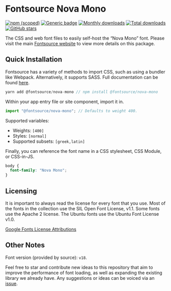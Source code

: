 # Fontsource Nova Mono

[![npm (scoped)](https://img.shields.io/npm/v/@fontsource/nova-mono?color=brightgreen)](https://www.npmjs.com/package/@fontsource/nova-mono) [![Generic badge](https://img.shields.io/badge/fontsource-passing-brightgreen)](https://github.com/fontsource/fontsource) [![Monthly downloads](https://badgen.net/npm/dm/@fontsource/nova-mono)](https://github.com/fontsource/fontsource) [![Total downloads](https://badgen.net/npm/dt/@fontsource/nova-mono)](https://github.com/fontsource/fontsource) [![GitHub stars](https://img.shields.io/github/stars/fontsource/fontsource.svg?style=social&label=Star)](https://github.com/fontsource/fontsource/stargazers)

The CSS and web font files to easily self-host the “Nova Mono” font. Please visit the main [Fontsource website](https://fontsource.org/fonts/nova-mono) to view more details on this package.

## Quick Installation

Fontsource has a variety of methods to import CSS, such as using a bundler like Webpack. Alternatively, it supports SASS. Full documentation can be found [here](https://fontsource.org/docs/introduction).

```javascript
yarn add @fontsource/nova-mono // npm install @fontsource/nova-mono
```

Within your app entry file or site component, import it in.

```javascript
import "@fontsource/nova-mono"; // Defaults to weight 400.
```

Supported variables:

- Weights: `[400]`
- Styles: `[normal]`
- Supported subsets: `[greek,latin]`

Finally, you can reference the font name in a CSS stylesheet, CSS Module, or CSS-in-JS.

```css
body {
  font-family: "Nova Mono";
}
```

## Licensing

It is important to always read the license for every font that you use.
Most of the fonts in the collection use the SIL Open Font License, v1.1. Some fonts use the Apache 2 license. The Ubuntu fonts use the Ubuntu Font License v1.0.

[Google Fonts License Attributions](https://fonts.google.com/attribution)

## Other Notes

Font version (provided by source): `v18`.

Feel free to star and contribute new ideas to this repository that aim to improve the performance of font loading, as well as expanding the existing library we already have. Any suggestions or ideas can be voiced via an [issue](https://github.com/fontsource/fontsource/issues).

